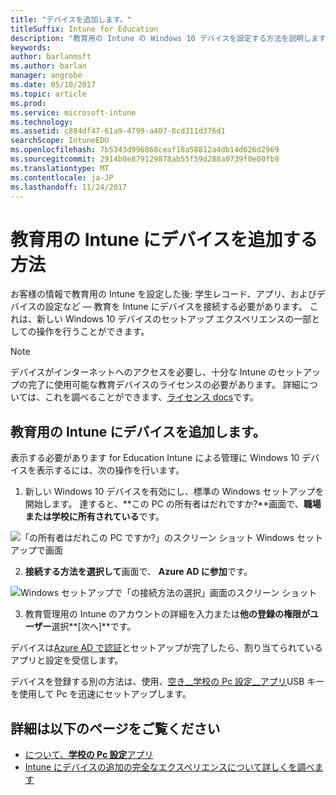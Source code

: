 ```yaml
---
title: "デバイスを追加します。"
titleSuffix: Intune for Education
description: "教育用の Intune の Windows 10 デバイスを設定する方法を説明します。"
keywords: 
author: barlanmsft
ms.author: barlan
manager: angrobe
ms.date: 05/10/2017
ms.topic: article
ms.prod: 
ms.service: microsoft-intune
ms.technology: 
ms.assetid: c884df47-61a9-4799-a407-8cd311d376d1
searchScope: IntuneEDU
ms.openlocfilehash: 7b5343d996868ceaf18a58812a4db14d626d2969
ms.sourcegitcommit: 2914b0e879129878ab55f59d288a0739f0e00fb9
ms.translationtype: MT
ms.contentlocale: ja-JP
ms.lasthandoff: 11/24/2017
---
```

# <a name="how-do-i-add-devices-to-intune-for-education"></a>教育用の Intune にデバイスを追加する方法

お客様の情報で教育用の Intune を設定した後: 学生レコード、アプリ、およびデバイスの設定など — 教育を Intune にデバイスを接続する必要があります。 これは、新しい Windows 10 デバイスのセットアップ エクスペリエンスの一部としての操作を行うことができます。


> [!NOTE]
> デバイスがインターネットへのアクセスを必要し、十分な Intune のセットアップの完了に使用可能な教育デバイスのライセンスの必要があります。 詳細については、これを調べることができます、[ライセンス docs](https://docs.microsoft.com/intune/get-started/start-with-a-paid-subscription-to-microsoft-intune-step-4)です。

## <a name="add-devices-to-intune-for-education"></a>教育用の Intune にデバイスを追加します。

表示する必要があります for Education Intune による管理に Windows 10 デバイスを表示するには、次の操作を行います。

1. 新しい Windows 10 デバイスを有効にし、標準の Windows セットアップを開始します。 達すると、**この PC の所有者はだれですか?**画面で、**職場または学校に所有されている**です。

  ![「の所有者はだれこの PC ですか?」のスクリーン ショット Windows セットアップで画面](./media/devices-001-who-owns-this-pc.png)

2. **接続する方法を選択して**画面で、 **Azure AD に参加**です。

  ![Windows セットアップで「の接続方法の選択」画面のスクリーン ショット](./media/devices-002-how-you-connect-pc.png)

3. 教育管理用の Intune のアカウントの詳細を入力または**他の登録の権限がユーザー**選択**[次へ]**です。

デバイスは[Azure AD で認証](https://docs.microsoft.com/azure/active-directory/active-directory-conditional-access)とセットアップが完了したら、割り当てられているアプリと設定を受信します。

デバイスを登録する別の方法は、使用、[空き__学校の Pc 設定__アプリ](how-should-i-enroll-devices.md)USB キーを使用して Pc を迅速にセットアップします。 

## <a name="find-out-more"></a>詳細は以下のページをご覧ください
- [について、**学校の Pc 設定**アプリ](https://docs.microsoft.com/education/windows/use-set-up-school-pcs-app)
- [Intune にデバイスの追加の完全なエクスペリエンスについて詳しくを調べます](https://docs.microsoft.com/intune/deploy-use/enroll-devices-in-microsoft-intune)
